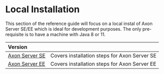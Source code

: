 # Local Installation

This section of the reference guide will focus on a local instal of Axon Server SE/EE which is ideal for development purposes. The only pre-requisite is to have a machine with Java 8 or 11.

| Version |  |
| :--- | :--- |
| [Axon Server SE](axon-server-se.md) | Covers installation steps for Axon Server SE |
| [Axon Server EE](axon-server-ee.md) | Covers installation steps for Axon Server EE |

